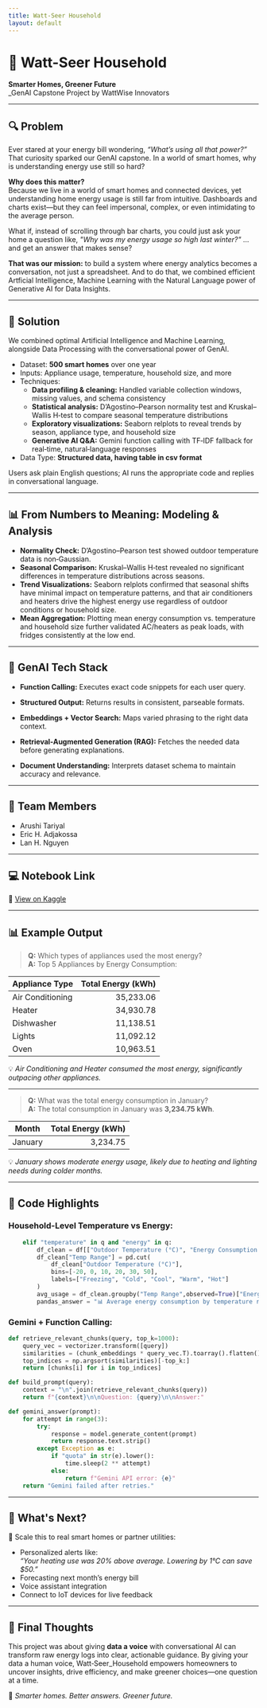 ```yaml
---
title: Watt-Seer Household  
layout: default
---
```


# 🧠 Watt-Seer Household  
**Smarter Homes, Greener Future**  
_GenAI Capstone Project by WattWise Innovators

---

## 🔍 Problem 

Ever stared at your energy bill wondering, _“What’s using all that power?”_  
That curiosity sparked our GenAI capstone. In a world of smart homes, why is understanding energy use still so hard?

**Why does this matter?**  
Because we live in a world of smart homes and connected devices, yet understanding home energy usage is still far from intuitive. Dashboards and charts exist—but they can feel impersonal, complex, or even intimidating to the average person.

What if, instead of scrolling through bar charts, you could just ask your home a question like,
_"Why was my energy usage so high last winter?"_
…and get an answer that makes sense?

**That was our mission:** to build a system where energy analytics becomes a conversation, not just a spreadsheet. And to do that, we combined efficient Artficial Intelligence, Machine Learning with the Natural Language power of Generative AI for Data Insights.

---

## 🤖 Solution  

We combined optimal Artificial Intelligence and Machine Learning, alongside Data Processing with the conversational power of GenAI.

- Dataset: **500 smart homes** over one year  
- Inputs: Appliance usage, temperature, household size, and more  
- Techniques:  
    - **Data profiling & cleaning:** Handled variable collection windows, missing values, and schema consistency  
    - **Statistical analysis:** D’Agostino–Pearson normality test and Kruskal–Wallis H‑test to compare seasonal temperature distributions  
    - **Exploratory visualizations:** Seaborn relplots to reveal trends by season, appliance type, and household size  
    - **Generative AI Q&A:** Gemini function calling with TF‑IDF fallback for real‑time, natural‑language responses  
- Data Type: **Structured data, having table in csv format**

Users ask plain English questions; AI runs the appropriate code and replies in conversational language.

---

## 📊 From Numbers to Meaning: Modeling & Analysis

- **Normality Check:** D’Agostino–Pearson test showed outdoor temperature data is non‑Gaussian.  
- **Seasonal Comparison:** Kruskal–Wallis H‑test revealed no significant differences in temperature distributions across seasons.  
- **Trend Visualizations:** Seaborn relplots confirmed that seasonal shifts have minimal impact on temperature patterns, and that air conditioners and heaters drive the highest energy use regardless of outdoor conditions or household size.  
- **Mean Aggregation:** Plotting mean energy consumption vs. temperature and household size further validated AC/heaters as peak loads, with fridges consistently at the low end.

---

## 🧠 GenAI Tech Stack

- **Function Calling:** Executes exact code snippets for each user query.

- **Structured Output:** Returns results in consistent, parseable formats.

- **Embeddings + Vector Search:** Maps varied phrasing to the right data context.

- **Retrieval-Augmented Generation (RAG):** Fetches the needed data before generating explanations.

- **Document Understanding:** Interprets dataset schema to maintain accuracy and relevance.

---

## 👥 Team Members 

- Arushi Tariyal  
- Eric H. Adjakossa  
- Lan H. Nguyen  

---

## 💻 Notebook Link
🔗 [View on Kaggle](https://www.kaggle.com/code/arushitariyal/watt-seer-household)

---

## 📊 Example Output

> **Q:** Which types of appliances used the most energy?  
> **A:** Top 5 Appliances by Energy Consumption:

<div align="center">

| Appliance Type       | Total Energy (kWh) |
|----------------------|-------------------:|
| Air Conditioning     | 35,233.06         |
| Heater               | 34,930.78         |
| Dishwasher           | 11,138.51         |
| Lights               | 11,092.12         |
| Oven                 | 10,963.51         |

</div>

💡 _Air Conditioning and Heater consumed the most energy, significantly outpacing other appliances._

----

> **Q:** What was the total energy consumption in January?  
> **A:** The total consumption in January was **3,234.75 kWh**.

<div align="center">

| Month   | Total Energy (kWh) |
|---------|-------------------:|
| January | 3,234.75           |

</div>

💡 _January shows moderate energy usage, likely due to heating and lighting needs during colder months._

---

## 🧪 Code Highlights 

### Household-Level Temperature vs Energy:

```python
    elif "temperature" in q and "energy" in q:
        df_clean = df[["Outdoor Temperature (°C)", "Energy Consumption (kWh)"]].dropna()
        df_clean["Temp Range"] = pd.cut(
            df_clean["Outdoor Temperature (°C)"],
            bins=[-20, 0, 10, 20, 30, 50],
            labels=["Freezing", "Cold", "Cool", "Warm", "Hot"]
        )
        avg_usage = df_clean.groupby("Temp Range",observed=True)["Energy Consumption (kWh)"].mean()
        pandas_answer = "📊 Average energy consumption by temperature range:\n\n" + avg_usage.to_string()
```
### Gemini + Function Calling:

```python
def retrieve_relevant_chunks(query, top_k=1000):
    query_vec = vectorizer.transform([query])
    similarities = (chunk_embeddings * query_vec.T).toarray().flatten()
    top_indices = np.argsort(similarities)[-top_k:]
    return [chunks[i] for i in top_indices]

def build_prompt(query):
    context = "\n".join(retrieve_relevant_chunks(query))
    return f"{context}\n\nQuestion: {query}\n\nAnswer:"

def gemini_answer(prompt):
    for attempt in range(3):
        try:
            response = model.generate_content(prompt)
            return response.text.strip()
        except Exception as e:
            if "quota" in str(e).lower():
                time.sleep(2 ** attempt)
            else:
                return f"Gemini API error: {e}"
    return "Gemini failed after retries." 
```

---

## 🔮 What's Next?

🔭 Scale this to real smart homes or partner utilities:

- Personalized alerts like:  
  _“Your heating use was 20% above average. Lowering by 1°C can save $50.”_
- Forecasting next month’s energy bill
- Voice assistant integration
- Connect to IoT devices for live feedback

---

## 💬 Final Thoughts

This project was about giving **data a voice** with conversational AI can transform raw energy logs into clear, actionable guidance. By giving your data a human voice, Watt‑Seer_Household empowers homeowners to uncover insights, drive efficiency, and make greener choices—one question at a time.

🚀 _Smarter homes. Better answers. Greener future._
